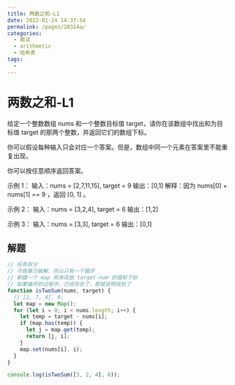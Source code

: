 ```yaml
---
title: 两数之和-L1
date: 2022-01-24 14:37:54
permalink: /pages/28314a/
categories:
  - 面试
  - arithmetic
  - 哈希表
tags:
  - 
---
```


# 两数之和-L1

给定一个整数数组 nums 和一个整数目标值 target，请你在该数组中找出和为目标值 target 的那两个整数，并返回它们的数组下标。

你可以假设每种输入只会对应一个答案。但是，数组中同一个元素在答案里不能重复出现。

你可以按任意顺序返回答案。


示例 1：
输入：nums = [2,7,11,15], target = 9
输出：[0,1]
解释：因为 nums[0] + nums[1] == 9 ，返回 [0, 1] 。

示例 2：
输入：nums = [3,2,4], target = 6
输出：[1,2]

示例 3：
输入：nums = [3,3], target = 6
输出：[0,1]
<!-- more -->

## 解题

```js
// 任务拆分
// 不做暴力破解，所以只有一个循环
// 新建一个 map 用来存放 target-num 的值和下标
// 如果循环的过程中，已经存在了，那就说明找到了
function isTwoSum(nums, target) {
  // [2, 7, 4], 9;
  let map = new Map();
  for (let i = 0; i < nums.length; i++) {
    let temp = target - nums[i];
    if (map.has(temp)) {
      let j = map.get(temp);
      return [j, i];
    }
    map.set(nums[i], i);
  }
}

console.log(isTwoSum([3, 2, 4], 6));
```
